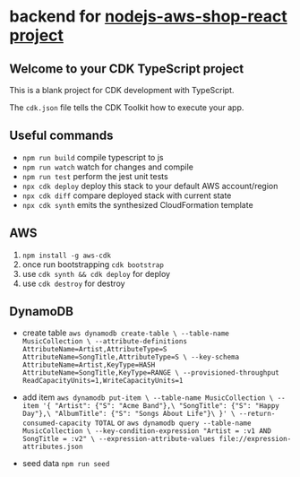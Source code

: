 # backend for [nodejs-aws-shop-react project](https://github.com/mcnic/nodejs-aws-shop-react)

## Welcome to your CDK TypeScript project

This is a blank project for CDK development with TypeScript.

The `cdk.json` file tells the CDK Toolkit how to execute your app.

## Useful commands

- `npm run build` compile typescript to js
- `npm run watch` watch for changes and compile
- `npm run test` perform the jest unit tests
- `npx cdk deploy` deploy this stack to your default AWS account/region
- `npx cdk diff` compare deployed stack with current state
- `npx cdk synth` emits the synthesized CloudFormation template

## AWS

1. `npm install -g aws-cdk`
1. once run bootstrapping `cdk bootstrap`
1. use `cdk synth && cdk deploy` for deploy
1. use `cdk destroy` for destroy

## DynamoDB

- create table
  `aws dynamodb create-table \ --table-name MusicCollection \ --attribute-definitions AttributeName=Artist,AttributeType=S AttributeName=SongTitle,AttributeType=S \ --key-schema AttributeName=Artist,KeyType=HASH AttributeName=SongTitle,KeyType=RANGE \ --provisioned-throughput ReadCapacityUnits=1,WriteCapacityUnits=1`
- add item
  `aws dynamodb put-item \ --table-name MusicCollection \ --item '{ "Artist": {"S": "Acme Band"},\ "SongTitle": {"S": "Happy Day"},\ "AlbumTitle": {"S": "Songs About Life"}\ }' \ --return-consumed-capacity TOTAL`
  or
  `aws dynamodb query --table-name MusicCollection \ --key-condition-expression "Artist = :v1 AND SongTitle = :v2" \ --expression-attribute-values file://expression-attributes.json`

- seed data `npm run seed`
